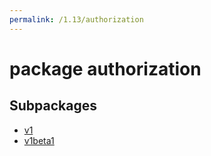 ```yaml
---
permalink: /1.13/authorization
---
```


# package authorization



## Subpackages

* [v1](authorization-v1.md)
* [v1beta1](authorization-v1beta1.md)